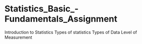 # Statistics_Basic_-Fundamentals_Assignment 
Introduction to Statistics
Types of statistics
Types of Data
Level of Measurement
